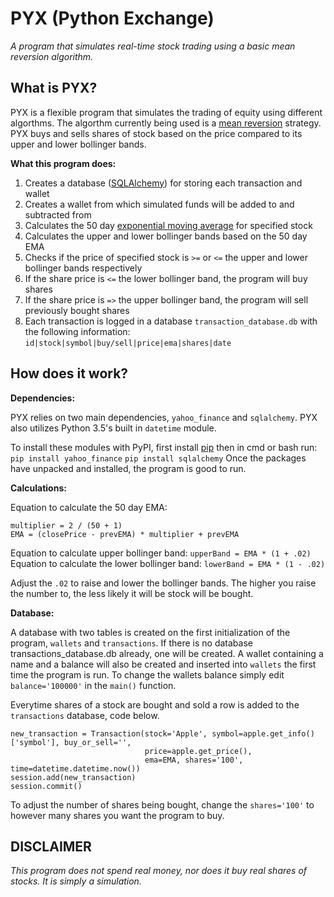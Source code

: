 # PYX (Python Exchange)
*A program that simulates real-time stock trading using a basic mean reversion algorithm.*

**What is PYX?**
---------------------------------
PYX is a flexible program that simulates the trading of equity using different algorthms. The algorthm currently being used is a [mean reversion](http://www.investopedia.com/terms/m/meanreversion.asp?lgl=no-infinite) strategy. PYX buys and sells shares of stock based on the price compared to its upper and lower bollinger bands.

**What this program does:**

1. Creates a database ([SQLAlchemy](http://www.sqlalchemy.org/)) for storing each transaction and wallet
2. Creates a wallet from which simulated funds will be added to and subtracted from
3. Calculates the 50 day [exponential moving average](http://www.investopedia.com/terms/e/ema.asp?lgl=no-infinite) for specified stock
4. Calculates the upper and lower bollinger bands based on the 50 day EMA
5. Checks if the price of specified stock is `>=` or `<=` the upper and lower bollinger bands respectively
6. If the share price is `<=` the lower bollinger band, the program will buy shares
7. If the share price is `=>` the upper bollinger band, the program will sell previously bought shares
8. Each transaction is logged in a database `transaction_database.db` with the following information:
`id|stock|symbol|buy/sell|price|ema|shares|date`

**How does it work?**
---------------------------------

**Dependencies:**

PYX relies on two main dependencies, `yahoo_finance` and `sqlalchemy`. PYX also utilizes Python 3.5's built in `datetime` module.

To install these modules with PyPI, first install [pip](https://pip.pypa.io/en/stable/installing/) then in cmd or bash run:
`pip install yahoo_finance`
`pip install sqlalchemy`
Once the packages have unpacked and installed, the program is good to run.

**Calculations:**

Equation to calculate the 50 day EMA:
```
multiplier = 2 / (50 + 1)
EMA = (closePrice - prevEMA) * multiplier + prevEMA
```
Equation to calculate upper bollinger band:
`upperBand = EMA * (1 + .02)`
Equation to calculate the lower bollinger band:
`lowerBand = EMA * (1 - .02)`

Adjust the `.02` to raise and lower the bollinger bands. The higher you raise the number to, the less likely it will be stock will be bought.

**Database:**

A database with two tables is created on the first initialization of the program, `wallets` and `transactions`. If there is no database transactions_database.db already, one will be created. A wallet containing a name and a balance will also be created and inserted into `wallets` the first time the program is run. To change the wallets balance simply edit `balance='100000'` in the `main()` function.

Everytime shares of a stock are bought and sold a row is added to the `transactions` database, code below.
```
new_transaction = Transaction(stock='Apple', symbol=apple.get_info()['symbol'], buy_or_sell='',
                              price=apple.get_price(),
                              ema=EMA, shares='100', time=datetime.datetime.now())
session.add(new_transaction)
session.commit()
```
To adjust the number of shares being bought, change the `shares='100'` to however many shares you want the program to buy.

**DISCLAIMER**
---------------------------------
*This program does not spend real money, nor does it buy real shares of stocks. It is simply a simulation.*
